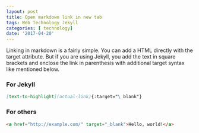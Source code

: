 ```yaml
---
layout: post
title: Open markdown link in new tab
tags: Web Technology Jekyll
categories: [ technology]
date: '2017-04-20'
---
```


Linking in markdown is a fairly simple. You can add a HTML directly with the target attribute. But if you are using Jekyll, you add the text in square brackets and enclose the link in parenthesis with additional target syntax like mentioned below. 

### For Jekyll

```markdown
[text-to-highlight](actual-link){:target="\_blank"}
```

### For others

```markdown
<a href="http://example.com/" target="_blank">Hello, world!</a>
```


